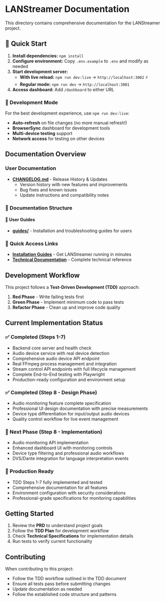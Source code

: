 # LANStreamer Documentation

This directory contains comprehensive documentation for the LANStreamer project.

## 🚀 Quick Start

1. **Install dependencies:** `npm install`
2. **Configure environment:** Copy `.env.example` to `.env` and modify as needed
3. **Start development server:**
   - **With live reload:** `npm run dev:live` → `http://localhost:3002` ⚡
   - **Regular mode:** `npm run dev` → `http://localhost:3001`
4. **Access dashboard:** Add `/dashboard` to either URL

### 🔄 Development Mode

For the best development experience, use `npm run dev:live`:
- **Auto-refresh** on file changes (no more manual refresh!)
- **BrowserSync** dashboard for development tools
- **Multi-device testing** support
- **Network access** for testing on other devices

## Documentation Overview

### User Documentation

- **[CHANGELOG.md](./CHANGELOG.md)** - Release History & Updates
  - Version history with new features and improvements
  - Bug fixes and known issues
  - Update instructions and compatibility notes

### 📁 Documentation Structure

#### 📖 User Guides
- **[guides/](./guides/)** - Installation and troubleshooting guides for users



### 🚀 Quick Access Links

- **[Installation Guides](./guides/README.md)** - Get LANStreamer running in minutes
- **[Technical Documentation](./LANStreamer-Documentation.md)** - Complete technical reference

## Development Workflow

This project follows a **Test-Driven Development (TDD)** approach:

1. **Red Phase** - Write failing tests first
2. **Green Phase** - Implement minimum code to pass tests
3. **Refactor Phase** - Clean up and improve code quality

## Current Implementation Status

### ✅ Completed (Steps 1-7)
- Backend core server and health check
- Audio device service with real device detection
- Comprehensive audio device API endpoint
- Real FFmpeg process management and integration
- Stream control API endpoints with full lifecycle management
- Complete End-to-End testing with Playwright
- Production-ready configuration and environment setup

### ✅ Completed (Step 8 - Design Phase)
- Audio monitoring feature complete specification
- Professional UI design documentation with precise measurements
- Device type differentiation for input/output audio devices
- Quality control workflow for live event management

### 🔄 Next Phase (Step 8 - Implementation)
- Audio monitoring API implementation
- Enhanced dashboard UI with monitoring controls
- Device type filtering and professional audio workflows
- DVS/Dante integration for language interpretation events

### 🚀 Production Ready
- TDD Steps 1-7 fully implemented and tested
- Comprehensive documentation for all features
- Environment configuration with security considerations
- Professional-grade specifications for monitoring capabilities

## Getting Started

1. Review the **PRD** to understand project goals
2. Follow the **TDD Plan** for development workflow
3. Check **Technical Specifications** for implementation details
4. Run tests to verify current functionality

## Contributing

When contributing to this project:
- Follow the TDD workflow outlined in the TDD document
- Ensure all tests pass before submitting changes
- Update documentation as needed
- Follow the established code structure and patterns
